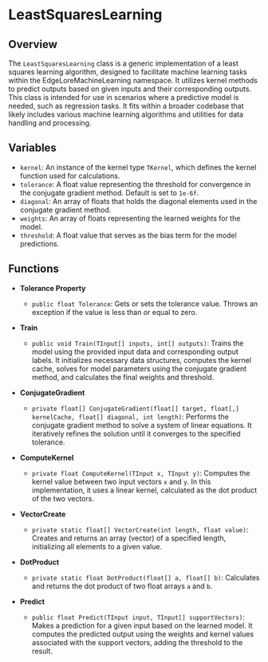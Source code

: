 # LeastSquaresLearning

## Overview
The `LeastSquaresLearning` class is a generic implementation of a least squares learning algorithm, designed to facilitate machine learning tasks within the EdgeLoreMachineLearning namespace. It utilizes kernel methods to predict outputs based on given inputs and their corresponding outputs. This class is intended for use in scenarios where a predictive model is needed, such as regression tasks. It fits within a broader codebase that likely includes various machine learning algorithms and utilities for data handling and processing.

## Variables
- `kernel`: An instance of the kernel type `TKernel`, which defines the kernel function used for calculations.
- `tolerance`: A float value representing the threshold for convergence in the conjugate gradient method. Default is set to `1e-6f`.
- `diagonal`: An array of floats that holds the diagonal elements used in the conjugate gradient method.
- `weights`: An array of floats representing the learned weights for the model.
- `threshold`: A float value that serves as the bias term for the model predictions.

## Functions
- **Tolerance Property**
  - `public float Tolerance`: Gets or sets the tolerance value. Throws an exception if the value is less than or equal to zero.

- **Train**
  - `public void Train(TInput[] inputs, int[] outputs)`: Trains the model using the provided input data and corresponding output labels. It initializes necessary data structures, computes the kernel cache, solves for model parameters using the conjugate gradient method, and calculates the final weights and threshold.

- **ConjugateGradient**
  - `private float[] ConjugateGradient(float[] target, float[,] kernelCache, float[] diagonal, int length)`: Performs the conjugate gradient method to solve a system of linear equations. It iteratively refines the solution until it converges to the specified tolerance.

- **ComputeKernel**
  - `private float ComputeKernel(TInput x, TInput y)`: Computes the kernel value between two input vectors `x` and `y`. In this implementation, it uses a linear kernel, calculated as the dot product of the two vectors.

- **VectorCreate**
  - `private static float[] VectorCreate(int length, float value)`: Creates and returns an array (vector) of a specified length, initializing all elements to a given value.

- **DotProduct**
  - `private static float DotProduct(float[] a, float[] b)`: Calculates and returns the dot product of two float arrays `a` and `b`.

- **Predict**
  - `public float Predict(TInput input, TInput[] supportVectors)`: Makes a prediction for a given input based on the learned model. It computes the predicted output using the weights and kernel values associated with the support vectors, adding the threshold to the result.
